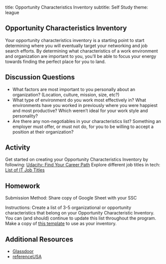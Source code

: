 title: Opportunity Characteristics Inventory
subtitle: Self Study
theme: league

## Opportunity Characteristics Inventory
Your opportunity characteristics inventory is a starting point to start determining where you will eventually target your networking and job search efforts.  By determining what characteristics of a work environment and organization are important to you, you’ll be able to focus your energy towards finding the perfect place for you to land.  

## Discussion Questions
- What factors are most important to you personally about an organization?  (Location, culture, mission, size, etc?)
- What type of environment do you work most effectively in?  What environments have you worked in previously where you were happiest and most productive?  Which weren’t ideal for your work style and personality?
- Are there any non-negotiables in your characteristics list?  Something an employer must offer, or must not do, for you to be willing to accept a position at their organization?

## Activity
Get started on creating your Opportunity Characteristics Inventory by following: [Udacity: Find Your Career Path](https://career-resource-center.udacity.com/tech-jobs-find-your-career-path/career-industry-research) 
Explore different job titles in tech: [List of IT Job Titles](https://www.thebalance.com/list-of-information-technology-it-job-titles-2061498)
## Homework
Submission Method:  Share copy of Google Sheet with your SSC

Instructions:  Create a list of 3-5 organizational or opportunity characteristics that belong on your Opportunity Characteristic Inventory. You can (and should) continue to update this list throughout the program. Make a copy of [this template](https://docs.google.com/spreadsheets/d/1n01-VbIkY8gwxapAkKhW6kVr3iwbx8uaEk-hUDPnCbU/edit?usp=sharing) to use as your inventory. 

## Additional Resources
- [Glassdoor](https://www.glassdoor.com/index.htm)
- [referenceUSA](http://resource.referenceusa.com/)